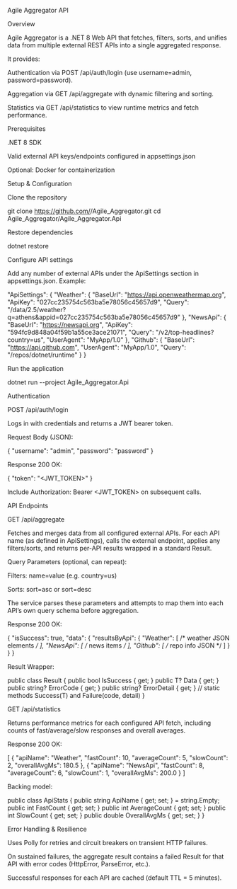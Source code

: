 Agile Aggregator API

Overview

Agile Aggregator is a .NET 8 Web API that fetches, filters, sorts, and unifies data from multiple external REST APIs into a single aggregated response.

It provides:

Authentication via POST /api/auth/login (use username=admin, password=password).

Aggregation via GET /api/aggregate with dynamic filtering and sorting.

Statistics via GET /api/statistics to view runtime metrics and fetch performance.

Prerequisites

.NET 8 SDK

Valid external API keys/endpoints configured in appsettings.json

Optional: Docker for containerization

Setup & Configuration

Clone the repository

git clone https://github.com/<org>/Agile_Aggregator.git
cd Agile_Aggregator/Agile_Aggregator.Api

Restore dependencies

dotnet restore

Configure API settings

Add any number of external APIs under the ApiSettings section in appsettings.json. Example:

"ApiSettings": {
  "Weather": {
    "BaseUrl": "https://api.openweathermap.org",
    "ApiKey": "027cc235754c563ba5e78056c45657d9",
    "Query": "/data/2.5/weather?q=athens&appid=027cc235754c563ba5e78056c45657d9"
  },
  "NewsApi": {
    "BaseUrl": "https://newsapi.org",
    "ApiKey": "594fc9d848a04f59b1a55ce3ace21071",
    "Query": "/v2/top-headlines?country=us",
    "UserAgent": "MyApp/1.0"
  },
  "Github": {
    "BaseUrl": "https://api.github.com",
    "UserAgent": "MyApp/1.0",
    "Query": "/repos/dotnet/runtime"
  }
}

Run the application

dotnet run --project Agile_Aggregator.Api

Authentication

POST /api/auth/login

Logs in with credentials and returns a JWT bearer token.

Request Body (JSON):

{
  "username": "admin",
  "password": "password"
}

Response 200 OK:

{
  "token": "<JWT_TOKEN>"
}

Include Authorization: Bearer <JWT_TOKEN> on subsequent calls.

API Endpoints

GET /api/aggregate

Fetches and merges data from all configured external APIs. For each API name (as defined in ApiSettings), calls the external endpoint, applies any filters/sorts, and returns per-API results wrapped in a standard Result<T>.

Query Parameters (optional, can repeat):

Filters: name=value (e.g. country=us)

Sorts: sort=asc or sort=desc

The service parses these parameters and attempts to map them into each API’s own query schema before aggregation.

Response 200 OK:

{
  "isSuccess": true,
  "data": {
    "resultsByApi": {
      "Weather": [ /* weather JSON elements */ ],
      "NewsApi": [ /* news items */ ],
      "Github": [ /* repo info JSON */ ]
    }
  }
}

Result Wrapper:

public class Result<T> {
  public bool IsSuccess { get; }
  public T? Data { get; }
  public string? ErrorCode { get; }
  public string? ErrorDetail { get; }
  // static methods Success(T) and Failure(code, detail)
}

GET /api/statistics

Returns performance metrics for each configured API fetch, including counts of fast/average/slow responses and overall averages.

Response 200 OK:

[
  {
    "apiName": "Weather",
    "fastCount": 10,
    "averageCount": 5,
    "slowCount": 2,
    "overallAvgMs": 180.5
  },
  {
    "apiName": "NewsApi",
    "fastCount": 8,
    "averageCount": 6,
    "slowCount": 1,
    "overallAvgMs": 200.0
  }
]

Backing model:

public class ApiStats {
  public string ApiName { get; set; } = string.Empty;
  public int FastCount { get; set; }
  public int AverageCount { get; set; }
  public int SlowCount { get; set; }
  public double OverallAvgMs { get; set; }
}

Error Handling & Resilience

Uses Polly for retries and circuit breakers on transient HTTP failures.

On sustained failures, the aggregate result contains a failed Result<T> for that API with error codes (HttpError, ParseError, etc.).

Successful responses for each API are cached (default TTL = 5 minutes).